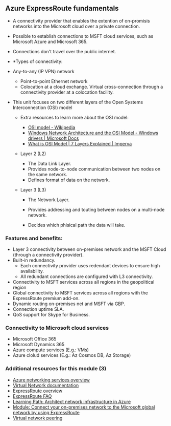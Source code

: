 ## Azure ExpressRoute fundamentals

- A connectivity provider that enables the extention of on-promisis networks into the Microsoft cloud over a private connection.

- Possible to establish connections to MSFT cloud services, such as Microsoft Azure and Microsoft 365.

- Connections don't travel over the public internet.

- *Types of connectivity:
- Any-to-any (IP VPN) network
  - Point-to-point Ethernet network
  - Colocation at a cloud exchange. Virtual cross-connection through a connectivity provider at a colocation facility.
  
- This unit focuses on two different layers of the Open Systems Interconnection (OSI) model

  - Extra resources to learn more about the OSI model:

    - [OSI model - Wikipedia](https://en.wikipedia.org/wiki/OSI_model)
    - [Windows Network Architecture and the OSI Model - Windows drivers | Microsoft Docs](https://docs.microsoft.com/en-us/windows-hardware/drivers/network/windows-network-architecture-and-the-osi-model)
    - [What is OSI Model | 7 Layers Explained | Imperva](https://www.imperva.com/learn/application-security/osi-model/)

  - Layer 2 (L2)

    - The Data Link Layer.
    - Provides node-to-node communication between two nodes on the same network.
    - Defines format of data on the network.

  - Layer 3 (L3)

    - The Network Layer.

    - Provides addressing and touting between nodes on a multi-node network.

    - Decides which phisical path the data will take.

### Features and benefits:

  - Layer 3 connectivity between on-premises network and the MSFT Cloud (through a connectivity provider).
  - Built-in redundancy.
      - Each connectivity provider uses redendant devices to ensure high availability.
    - All redundant connections are configured with L3 connectivity.
  - Connectivity to MSFT services across all regions in the geopolitical region
  - Global connectivity to MSFT services across all regions with the ExpressRoute premium add-on.
  - Dynamic routing on-premises net and MSFT via GBP.
  - Connection uptime SLA.
  - QoS support for Skype for Business.

### Connectivity to Microsoft cloud services

- Microsoft Office 365
- Microsoft Dynamics 365
- Azure compute services (E.g.: VMs)
- Azure clolud services (E.g.: Az Cosmos DB, Az Storage)

### Additional resources for this module (3)

- [Azure networking services overview ](https://docs.microsoft.com/en-us/azure/networking/networking-overview)
- [Virtual Network documentation ](https://docs.microsoft.com/en-us/azure/virtual-network/)
- [ExpressRoute overview ](https://docs.microsoft.com/en-us/azure/expressroute/)
- [ExpressRoute FAQ ](https://docs.microsoft.com/en-us/azure/expressroute/expressroute-faqs)
- [Learning Path: Architect network infrastructure in Azure ](https://docs.microsoft.com/en-us/learn/paths/architect-network-infrastructure/)
- [Module: Connect your on-premises network to the Microsoft global network by using ExpressRoute ](https://docs.microsoft.com/en-us/learn/modules/connect-on-premises-network-with-expressroute/)
- [Virtual network peering ](https://docs.microsoft.com/en-us/azure/virtual-network/virtual-network-peering-overview)
